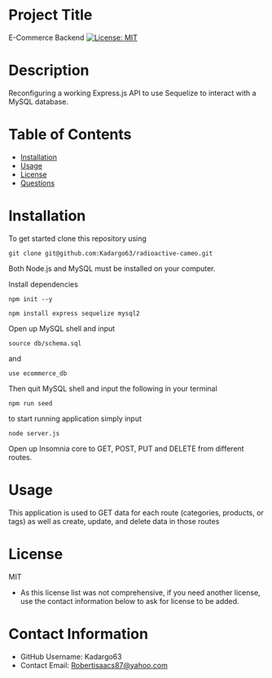 
  # Project Title
  E-Commerce Backend
   [![License: MIT](https://img.shields.io/badge/License-MIT-yellow.svg)](https://opensource.org/licenses/MIT)

  # Description
  Reconfiguring a working Express.js API to use Sequelize to interact with a MySQL database.

  # Table of Contents 
  * [Installation](#-Installation)
  * [Usage](#-Usage)
  * [License](#-Installation)
  * [Questions](#-Contact-Information)
      
  # Installation
  To get started clone this repository using 
<br>
```terminal
git clone git@github.com:Kadargo63/radioactive-cameo.git
```
Both Node.js and MySQL must be installed on your computer.

Install dependencies 
```terminal
npm init --y
``` 
```terminal
npm install express sequelize mysql2
```
Open up MySQL shell and input 
```terminal
source db/schema.sql
```
and 
```terminal
use ecommerce_db
```
Then quit MySQL shell and input the following in your terminal
```terminal
npm run seed
```
to start running application simply input 
```terminal
node server.js
```
Open up Insomnia core to GET, POST, PUT and DELETE from different routes.
  
  # Usage
  This application is used to GET data for each route (categories, products, or tags) as well as create, update, and delete data in those routes
  
  # License 
  MIT
  * As this license list was not comprehensive, if you need another license, use the contact  information below to ask for license to be added. 
  
  # Contact Information 
  * GitHub Username: Kadargo63
  * Contact Email: Robertisaacs87@yahoo.com
  
  
